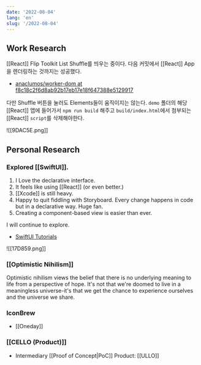 ```yaml
---
date: '2022-08-04'
lang: 'en'
slug: '/2022-08-04'
---
```


## Work Research

[[React]] Flip Toolkit List Shuffle를 띄우는 중이다.
다음 커밋에서 [[React]] App을 렌더링하는 것까지는 성공했다.

- [anaclumos/worker-dom at f8c18c2f6d8ab92b17eb17e18f647388e5129917](https://github.com/anaclumos/worker-dom/tree/f8c18c2f6d8ab92b17eb17e18f647388e5129917)

다만 Shuffle 버튼을 눌러도 Elements들이 움직이지는 않는다.
`demo` 폴더의 해당 [[React]] 앱에 들어가서 `npm run build` 해주고 `build/index.html`에서 첨부되는 [[React]] `script`를 삭제해야한다.

![[9DAC5E.png]]

## Personal Research

### Explored [[SwiftUI]].

1. I Love the declarative interface.
2. It feels like using [[React]] (or even better.)
3. [[Xcode]] is still heavy.
4. Happy to quit fiddling with Storyboard. Every change happens in code but in a declarative way. Huge fan.
5. Creating a component-based view is easier than ever.

I will continue to explore.

- [SwiftUI Tutorials](https://developer.apple.com/tutorials/swiftui)

![[17D859.png]]

### [[Optimistic Nihilism]]

Optimistic nihilism views the belief that there is no underlying meaning to life from a perspective of hope. It's not that we're doomed to live in a meaningless universe-it's that we get the chance to experience ourselves and the universe we share.

### IconBrew

- [[Oneday]]

### [[CELLO (Product)]]

- Intermediary [[Proof of Concept|PoC]] Product: [[ULLO]]
